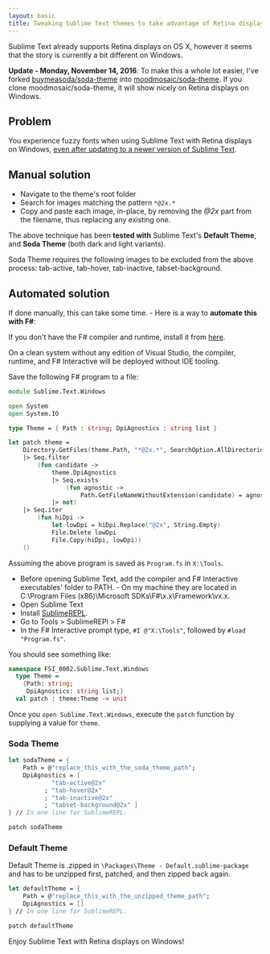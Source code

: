 ```yaml
---
layout: basic
title: Tweaking Sublime Text themes to take advantage of Retina displays
---
```


Sublime Text already supports Retina displays on OS X, however it seems that the story is currently a bit different on Windows.

**Update - Monday, November 14, 2016**: To make this a whole lot easier, I've forked [buymeasoda/soda-theme](https://github.com/buymeasoda/soda-theme) into [moodmosaic/soda-theme](https://github.com/moodmosaic/soda-theme). If you clone moodmosaic/soda-theme, it will show nicely on Retina displays on Windows.

## Problem

You experience fuzzy fonts when using Sublime Text with Retina displays on Windows, [even after updating to a newer version of Sublime Text](http://sublimetext.userecho.com/topic/106898-text-is-fuzzy-on-a-high-dpi-display-windows/).

## Manual solution

* Navigate to the theme's root folder
* Search for images matching the pattern `*@2x.*`
* Copy and paste each image, in-place, by removing the *@2x* part from the filename, thus replacing any existing one.

<div class="message"><p>The above technique has been <b>tested with</b> Sublime Text's <b>Default Theme</b>, and <b>Soda Theme</b> (both dark and light variants).</p><p>Soda Theme requires the following images to be excluded from the above process: tab-active, tab-hover, tab-inactive, tabset-background.</p></div>

## Automated solution

If done manually, this can take some time. - Here is a way to **automate this with F#**:

<div class="message"><p>If you don't have the F# compiler and runtime, install it from <a href="http://www.microsoft.com/en-us/download/details.aspx?id=41654" target="_">here</a>.</p><p>On a clean system without any edition of Visual Studio, the compiler, runtime, and F# Interactive will be deployed without IDE tooling.</p></div>

Save the following F# program to a file:

```fsharp
module Sublime.Text.Windows

open System
open System.IO

type Theme = { Path : string; DpiAgnostics : string list }

let patch theme =
    Directory.GetFiles(theme.Path, "*@2x.*", SearchOption.AllDirectories)
    |> Seq.filter
        (fun candidate ->
            theme.DpiAgnostics
            |> Seq.exists
                (fun agnostic ->
                    Path.GetFileNameWithoutExtension(candidate) = agnostic)
            |> not)
    |> Seq.iter
        (fun hiDpi ->
            let lowDpi = hiDpi.Replace("@2x", String.Empty)
            File.Delete lowDpi
            File.Copy(hiDpi, lowDpi))
    ()

```

<p class="message">Assuming the above program is saved as <code>Program.fs</code> in <code>X:\Tools</code>.</p>

* Before opening Sublime Text, add the compiler and F# Interactive executables' folder to PATH. - On my machine they are located in C:\Program Files (x86)\Microsoft SDKs\F#\x.x\Framework\vx.x.
* Open Sublime Text
* Install [SublimeREPL](https://sublimerepl.readthedocs.org/en/latest/).
* Go to Tools > SublimeREPl > F#
* In the F# Interactive prompt type, `#I @"X:\Tools"`, followed by `#load "Program.fs"`.

You should see something like:

```fsharp
namespace FSI_0002.Sublime.Text.Windows
  type Theme =
    {Path: string;
     DpiAgnostics: string list;}
  val patch : theme:Theme -> unit
```

Once you `open Sublime.Text.Windows`, execute the `patch` function by supplying a value for `theme`.

### Soda Theme

```fsharp
let sodaTheme = {
    Path = @"replace_this_with_the_soda_theme_path";
    DpiAgnostics = [
            "tab-active@2x"
          ; "tab-hover@2x"
          ; "tab-inactive@2x"
          ; "tabset-background@2x" ]
} // In one line for SublimeREPL.
```

```fsharp
patch sodaTheme
```

<h3>Default Theme</h3>

Default Theme is .zipped in `\Packages\Theme - Default.sublime-package` and has to be unzipped first, patched, and then zipped back again.

```fsharp
let defaultTheme = {
    Path = @"replace_this_with_the_unzipped_theme_path";
    DpiAgnostics = []
} // In one line for SublimeREPL.
```

```fsharp
patch defaultTheme
```

Enjoy Sublime Text with Retina displays on Windows!
